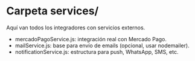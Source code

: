 # Carpeta services/

Aquí van todos los integradores con servicios externos.
- mercadoPagoService.js: integración real con Mercado Pago.
- mailService.js: base para envío de emails (opcional, usar nodemailer).
- notificationService.js: estructura para push, WhatsApp, SMS, etc.
